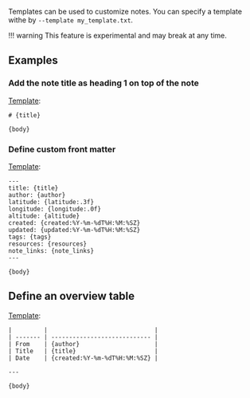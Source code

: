 Templates can be used to customize notes. You can specify a template withe by `--template my_template.txt`.

!!! warning
    This feature is experimental and may break at any time.

## Examples

### Add the note title as heading 1 on top of the note

[Template](https://github.com/marph91/jimmy-test-data/blob/2a58f94f635ff4fcf940ab51551e7436d7d5c6cd/test_data/template/title_heading.txt):

```
# {title}

{body}
```

### Define custom front matter

[Template](https://github.com/marph91/jimmy-test-data/blob/2a58f94f635ff4fcf940ab51551e7436d7d5c6cd/test_data/template/custom_frontmatter.txt):

```
---
title: {title}
author: {author}
latitude: {latitude:.3f}
longitude: {longitude:.0f}
altitude: {altitude}
created: {created:%Y-%m-%dT%H:%M:%SZ}
updated: {updated:%Y-%m-%dT%H:%M:%SZ}
tags: {tags}
resources: {resources}
note_links: {note_links}
---

{body}
```

## Define an overview table

[Template](https://github.com/marph91/jimmy-test-data/blob/2a58f94f635ff4fcf940ab51551e7436d7d5c6cd/test_data/template/table.txt):

```
|         |                              |
| ------- | ---------------------------- |
| From    | {author}                     |
| Title   | {title}                      |
| Date    | {created:%Y-%m-%dT%H:%M:%SZ} |

---

{body}
```
